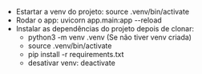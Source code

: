 - Estartar a venv do projeto: source .venv/bin/activate  
- Rodar o app: uvicorn app.main:app --reload
- Instalar as dependências do projeto depois de clonar:
    - python3 -m venv .venv (Se não tiver venv criada)
    - source .venv/bin/activate
    - pip install -r requirements.txt
    - desativar venv: deactivate